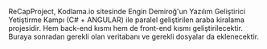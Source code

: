 ReCapProject,
Kodlama.io sitesinde Engin Demiroğ'un Yazılım Geliştirici Yetiştirme Kampı (C# + ANGULAR) ile paralel geliştirilen araba kiralama projesidir.
Hem back-end kısmı hem de front-end kısmı geliştirilecektir.
Buraya sonradan gerekli olan veritabanı ve gerekli dosyalar da eklenecektir.
